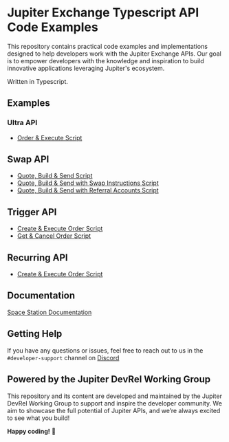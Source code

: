 # Jupiter Exchange Typescript API Code Examples

This repository contains practical code examples and implementations designed to help developers work with the Jupiter Exchange APIs. Our goal is to empower developers with the knowledge and inspiration to build innovative applications leveraging Jupiter's ecosystem.

Written in Typescript.

## Examples

### Ultra API

- [Order & Execute Script](ultra/order-execute/README.md)

## Swap API

- [Quote, Build & Send Script](swap/quote-build-send/README.md)
- [Quote, Build & Send with Swap Instructions Script](swap/quote-build-send-with-swap-instructions/README.md)
- [Quote, Build & Send with Referral Accounts Script](swap/quote-build-send-with-referral-accounts/README.md)

## Trigger API

- [Create & Execute Order Script](trigger/create-execute-order/README.md)
- [Get & Cancel Order Script](trigger/get-cancel-order/README.md)

## Recurring API

- [Create & Execute Order Script](recurring/create-execute-order/README.md)

## Documentation

[Space Station Documentation](https://station.jup.ag/docs/)

## Getting Help

If you have any questions or issues, feel free to reach out to us in the `#developer-support` channel on [Discord](https://discord.com/invite/jup)

## Powered by the Jupiter DevRel Working Group

This repository and its content are developed and maintained by the Jupiter DevRel Working Group to support and inspire the developer community. We aim to showcase the full potential of Jupiter APIs, and we’re always excited to see what you build!

**Happy coding!** 🚀
